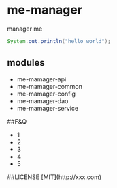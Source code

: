 # me-manager
manager me

```java
System.out.println("hello world");
```
## modules

<ul>
<li>me-mamager-api</li>
<li>me-mamager-common</li>
<li>me-mamager-config</li>
<li>me-mamager-dao</li>
<li>me-mamager-service</li>
</ul>


##F&Q

<ul>
<li>1</li>
<li>2</li>
<li>3</li>
<li>4</li>
<li>5</li>
</ul>
##LICENSE
[MIT](http://xxx.com)

